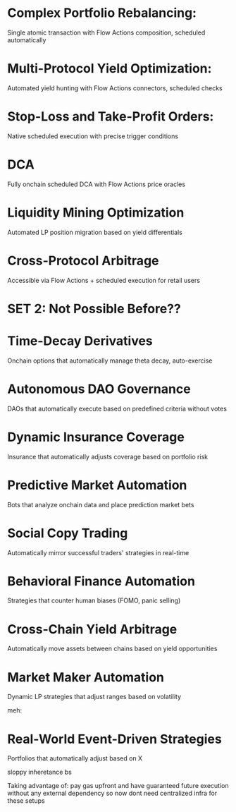 # Complex Portfolio Rebalancing:
Single atomic transaction with Flow Actions composition, scheduled automatically


# Multi-Protocol Yield Optimization:
Automated yield hunting with Flow Actions connectors, scheduled checks

# Stop-Loss and Take-Profit Orders:
Native scheduled execution with precise trigger conditions

# DCA
Fully onchain scheduled DCA with Flow Actions price oracles

# Liquidity Mining Optimization
Automated LP position migration based on yield differentials

# Cross-Protocol Arbitrage
Accessible via Flow Actions + scheduled execution for retail users


# SET 2: Not Possible Before??

# Time-Decay Derivatives
Onchain options that automatically manage theta decay, auto-exercise

# Autonomous DAO Governance
DAOs that automatically execute based on predefined criteria without votes

# Dynamic Insurance Coverage
Insurance that automatically adjusts coverage based on portfolio risk

# Predictive Market Automation
Bots that analyze onchain data and place prediction market bets

# Social Copy Trading
Automatically mirror successful traders' strategies in real-time

# Behavioral Finance Automation
Strategies that counter human biases (FOMO, panic selling)

# Cross-Chain Yield Arbitrage
Automatically move assets between chains based on yield opportunities

# Market Maker Automation
Dynamic LP strategies that adjust ranges based on volatility


meh:

# Real-World Event-Driven Strategies
Portfolios that automatically adjust based on X

sloppy inheretance bs




Taking advantage of:
pay gas upfront and have guaranteed future execution without any external dependency so now dont need centralized infra for these setups